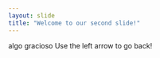 ```yaml
---
layout: slide
title: "Welcome to our second slide!"
---
```

algo gracioso
Use the left arrow to go back!
